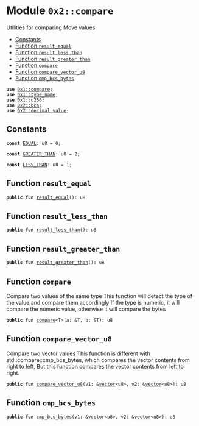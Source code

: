 
<a name="0x2_compare"></a>

# Module `0x2::compare`

Utilities for comparing Move values


-  [Constants](#@Constants_0)
-  [Function `result_equal`](#0x2_compare_result_equal)
-  [Function `result_less_than`](#0x2_compare_result_less_than)
-  [Function `result_greater_than`](#0x2_compare_result_greater_than)
-  [Function `compare`](#0x2_compare_compare)
-  [Function `compare_vector_u8`](#0x2_compare_compare_vector_u8)
-  [Function `cmp_bcs_bytes`](#0x2_compare_cmp_bcs_bytes)


<pre><code><b>use</b> <a href="">0x1::compare</a>;
<b>use</b> <a href="">0x1::type_name</a>;
<b>use</b> <a href="">0x1::u256</a>;
<b>use</b> <a href="bcs.md#0x2_bcs">0x2::bcs</a>;
<b>use</b> <a href="decimal_value.md#0x2_decimal_value">0x2::decimal_value</a>;
</code></pre>



<a name="@Constants_0"></a>

## Constants


<a name="0x2_compare_EQUAL"></a>



<pre><code><b>const</b> <a href="compare.md#0x2_compare_EQUAL">EQUAL</a>: u8 = 0;
</code></pre>



<a name="0x2_compare_GREATER_THAN"></a>



<pre><code><b>const</b> <a href="compare.md#0x2_compare_GREATER_THAN">GREATER_THAN</a>: u8 = 2;
</code></pre>



<a name="0x2_compare_LESS_THAN"></a>



<pre><code><b>const</b> <a href="compare.md#0x2_compare_LESS_THAN">LESS_THAN</a>: u8 = 1;
</code></pre>



<a name="0x2_compare_result_equal"></a>

## Function `result_equal`



<pre><code><b>public</b> <b>fun</b> <a href="compare.md#0x2_compare_result_equal">result_equal</a>(): u8
</code></pre>



<a name="0x2_compare_result_less_than"></a>

## Function `result_less_than`



<pre><code><b>public</b> <b>fun</b> <a href="compare.md#0x2_compare_result_less_than">result_less_than</a>(): u8
</code></pre>



<a name="0x2_compare_result_greater_than"></a>

## Function `result_greater_than`



<pre><code><b>public</b> <b>fun</b> <a href="compare.md#0x2_compare_result_greater_than">result_greater_than</a>(): u8
</code></pre>



<a name="0x2_compare_compare"></a>

## Function `compare`

Compare two values of the same type
This function will detect the type of the value and compare them accordingly
If the type is numeric, it will compare the numeric value, otherwise it will compare the bytes


<pre><code><b>public</b> <b>fun</b> <a href="">compare</a>&lt;T&gt;(a: &T, b: &T): u8
</code></pre>



<a name="0x2_compare_compare_vector_u8"></a>

## Function `compare_vector_u8`

Compare two vector<u8> values
This function is different with std::compare::cmp_bcs_bytes, which compares the vector contents from right to left,
But this function compares the vector contents from left to right.


<pre><code><b>public</b> <b>fun</b> <a href="compare.md#0x2_compare_compare_vector_u8">compare_vector_u8</a>(v1: &<a href="">vector</a>&lt;u8&gt;, v2: &<a href="">vector</a>&lt;u8&gt;): u8
</code></pre>



<a name="0x2_compare_cmp_bcs_bytes"></a>

## Function `cmp_bcs_bytes`



<pre><code><b>public</b> <b>fun</b> <a href="compare.md#0x2_compare_cmp_bcs_bytes">cmp_bcs_bytes</a>(v1: &<a href="">vector</a>&lt;u8&gt;, v2: &<a href="">vector</a>&lt;u8&gt;): u8
</code></pre>
